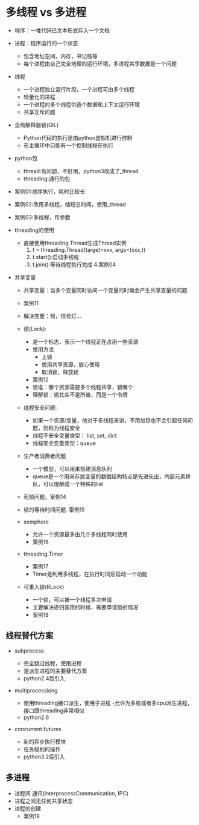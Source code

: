 # 多线程 vs 多进程
- 程序：一堆代码已文本形式存入一个文档
- 进程：程序运行的一个状态
    - 包含地址空间，内存，书记栈等
    - 每个进程由自己完全地理的运行环境，多进程共享数据是一个问题
- 线程
    - 一个进程独立运行片段，一个进程可由多个线程
    - 轻量化的进程
    - 一个进程的多个线程供选个数据和上下文运行环境
    - 共享互斥问题
- 全局解释器锁(GIL)
    - Python代码的执行是由python虚拟机进行控制
    - 在主循环中只能有一个控制线程在执行
    
- python包
    - thread:有问题，不好用，python3改成了_thread
    - threading:通行的包
    
- 案例01:顺序执行，耗时比较长
- 案例02:改用多线程，缩短总时间，使用_thread
- 案例03:多线程，传参数

- threading的使用
    - 直接使用threading.Thread生成Thread实例
        1. t = threading.Thread(target=xxx, args=(xxx,))
        2. t.start():启动多线程
        3. t.join():等待线程执行完成
        4.案例04
- 共享变量
    - 共享变量：当多个变量同时访问一个变量的时候会产生共享变量的问题
    - 案例11
    - 解决变量：锁，信号灯...
    - 锁(Lock):
        - 是一个标志，表示一个线程正在占用一些资源
        - 使用方法
            - 上锁
            - 使用共享资源，放心使用
            - 取消锁，释放锁
        - 案例12
        - 锁谁：哪个资源需要多个线程共享，锁哪个
        - 理解锁：锁其实不是所谁，而是一个令牌
    - 线程安全问题:
        - 如果一个资源/变量，他对于多线程来讲，不用加锁也不会引起任何问题，则称为线程安全
        - 线程不安全变量类型： list, set, dict
        - 线程安全变量类型：queue

    - 生产者消费者问题
        - 一个模型，可以用来搭建消息队列
        - queue是一个用来存放变量的数据结构特点是先进先出，内部元素排队，可以理解成一个特殊的list
    - 死锁问题，案例14
    - 锁的等待时间问题. 案例15
    - semphore
        - 允许一个资源最多由几个多线程同时使用
        - 案例16
    - threading.Timer
        - 案例17
        - Timer是利用多线程，在执行时间后启动一个功能
    
    - 可重入锁(RLock)
        - 一个锁，可以被一个线程多次申请
        - 主要解决递归调用的时候，需要申请锁的情况
        - 案例18
        
        
## 线程替代方案
- subprocess
    - 完全跳过线程，使用进程
    - 是派生进程的主要替代方案
    - python2.4后引入
- multiprocessiong
    - 使用threading接口派生，使用子进程
    -允许为多核或者多cpu派生进程，接口跟threading非常相似
    - python2.6
    
- concurrent.futures
    - 新的异步执行模块
    - 任务级别的操作
    - python3.2后引入
## 多进程
- 进程间 通讯(InterprocessCommunication, IPC)
- 进程之间无任何共享状态
- 进程的创建
    - 案例19
        
    
        
        
        
        
        
        
        
        
        
        
        
        
        
        
        
        
        
        
        